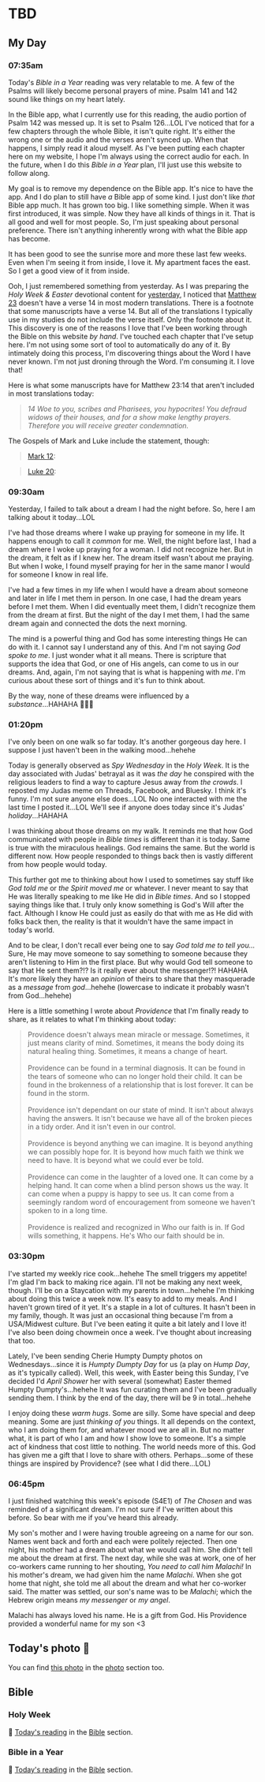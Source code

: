 # TBD

## My Day

### 07:35am

Today's *Bible in a Year* reading was very relatable to me. A few of the Psalms will likely become personal prayers of mine. Psalm 141 and 142 sound like things on my heart lately.

In the Bible app, what I currently use for this reading, the audio portion of Psalm 142 was messed up. It is set to Psalm 126...LOL I've noticed that for a few chapters through the whole Bible, it isn't quite right. It's either the wrong one or the audio and the verses aren't synced up. When that happens, I simply read it aloud myself. As I've been putting each chapter here on my website, I hope I'm always using the correct audio for each. In the future, when I do this *Bible in a Year* plan, I'll just use this website to follow along.

My goal is to remove my dependence on the Bible app. It's nice to have the app. And I do plan to still have *a* Bible app of some kind. I just don't like *that* Bible app much. It has grown too big. I like something simple. When it was first introduced, it was simple. Now they have all kinds of things in it. That is all good and well for most people. So, I'm just speaking about personal preference. There isn't anything inherently wrong with what the Bible app has become.

It has been good to see the sunrise more and more these last few weeks. Even when I'm seeing it from inside, I love it. My apartment faces the east. So I get a good view of it from inside.

Ooh, I just remembered something from yesterday. As I was preparing the *Holy Week & Easter* devotional content for [yesterday](/bible/plans/holy-week-easter/3), I noticed that [Matthew 23](/bible/translations/bsb/40_mat/023) doesn't have a verse 14 in most modern translations. There is a footnote that some manuscripts have a verse 14. But all of the translations I typically use in my studies do not include the verse itself. Only the footnote about it. This discovery is one of the reasons I love that I've been working through the Bible on this website *by hand*. I've touched each chapter that I've setup here. I'm not using some sort of tool to automatically do any of it. By intimately doing this process, I'm discovering things about the Word I have never known. I'm not just droning through the Word. I'm consuming it. I love that!

Here is what some manuscripts have for Matthew 23:14 that aren't included in most translations today:

> *14 Woe to you, scribes and Pharisees, you hypocrites! You defraud widows of their houses, and for a show make lengthy prayers. Therefore you will receive greater condemnation.*

The Gospels of Mark and Luke include the statement, though:

> [Mark 12](/bible/translations/bsb/41_mrk/012): *<!--@include: @/bible/translations/bsb/41_mrk/verses/012.md{40,40}-->*

> [Luke 20](/bible/translations/bsb/42_luk/020): *<!--@include: @/bible/translations/bsb/42_luk/verses/020.md{47,47}-->*

### 09:30am

Yesterday, I failed to talk about a dream I had the night before. So, here I am talking about it today...LOL

I've had those dreams where I wake up praying for someone in my life. It happens enough to call it *common* for me. Well, the night before last, I had a dream where I woke up praying for a woman. I did not recognize her. But in the dream, it felt as if I knew her. The dream itself wasn't about me praying. But when I woke, I found myself praying for her in the same manor I would for someone I know in real life.

I've had a few times in my life when I would have a dream about someone and later in life I met them in person. In one case, I had the dream years before I met them. When I did eventually meet them, I didn't recognize them from the dream at first. But the night of the day I met them, I had the same dream again and connected the dots the next morning.

The mind is a powerful thing and God has some interesting things He can do with it. I cannot say I understand any of this. And I'm not saying *God spoke to me*. I just wonder what it all means. There is scripture that supports the idea that God, or one of His angels, can come to us in our dreams. And, again, I'm not saying that is what is happening with *me*. I'm curious about these sort of things and it's fun to think about.

By the way, none of these dreams were influenced by a *substance*...HAHAHA 🧘‍♂️😂

### 01:20pm

I've only been on one walk so far today. It's another gorgeous day here. I suppose I just haven't been in the walking mood...hehehe

Today is generally observed as *Spy Wednesday* in the *Holy Week*. It is the day associated with Judas' betrayal as it was *the day* he conspired with the religious leaders to find a way to capture Jesus away from *the crowds*. I reposted my Judas meme on Threads, Facebook, and Bluesky. I think it's funny. I'm not sure anyone else does...LOL No one interacted with me the last time I posted it...LOL We'll see if anyone does today since it's Judas' *holiday*...HAHAHA

I was thinking about those dreams on my walk. It reminds me that how God communicated with people in *Bible times* is different than it is today. Same is true with the miraculous healings. God remains the same. But the world is different now. How people responded to things back then is vastly different from how people would today.

This further got me to thinking about how I used to sometimes say stuff like *God told me* or *the Spirit moved me* or whatever. I never meant to say that He was literally speaking to me like He did in *Bible times*. And so I stopped saying things like that. I truly only know something is God's Will after the fact. Although I know He could just as easily do that with me as He did with folks back then, the reality is that it wouldn't have the same impact in today's world.

And to be clear, I don't recall ever being one to say *God told me to tell you...* Sure, He may move someone to say something to someone because they aren't listening to Him in the first place. But why would God tell someone to say that He sent them?!? Is it really ever about the messenger!?! HAHAHA It's more likely they have an *opinion* of theirs to share that they masquerade as a *message* from *god*...hehehe (lowercase to indicate it probably wasn't from God...hehehe)

Here is a little something I wrote about *Providence* that I'm finally ready to share, as it relates to what I'm thinking about today:

> Providence doesn't always mean miracle or message. Sometimes, it just means clarity of mind. Sometimes, it means the body doing its natural healing thing. Sometimes, it means a change of heart.
> <br/><br/>
> Providence can be found in a terminal diagnosis. It can be found in the tears of someone who can no longer hold their child. It can be found in the brokenness of a relationship that is lost forever. It can be found in the storm.
> <br/><br/>
> Providence isn't dependant on our state of mind. It isn't about always having the answers. It isn't because we have all of the broken pieces in a tidy order. And it isn't even in our control.
> <br/><br/>
> Providence is beyond anything we can imagine. It is beyond anything we can possibly hope for. It is beyond how much faith we think we need to have. It is beyond what we could ever be told.
> <br/><br/>
> Providence can come in the laughter of a loved one. It can come by a helping hand. It can come when a blind person shows us the way. It can come when a puppy is happy to see us. It can come from a seemingly random word of encouragement from someone we haven't spoken to in a long time.
> <br/><br/>
> Providence is realized and recognized in Who our faith is in. If God wills something, it happens. He's Who our faith should be in.

### 03:30pm

I've started my weekly rice cook...hehehe The smell triggers my appetite! I'm glad I'm back to making rice again. I'll not be making any next week, though. I'll be on a Staycation with my parents in town...hehehe I'm thinking about doing this twice a week now. It's easy to add to my meals. And I haven't grown tired of it yet. It's a staple in a lot of cultures. It hasn't been in my family, though. It was just an occasional thing because I'm from a USA/Midwest culture. But I've been eating it quite a bit lately and I love it! I've also been doing chowmein once a week. I've thought about increasing that too.

Lately, I've been sending Cherie Humpty Dumpty photos on Wednesdays...since it is *Humpty Dumpty Day* for us (a play on *Hump Day*, as it's typically called). Well, this week, with Easter being this Sunday, I've decided I'd *April Shower* her with several (somewhat) Easter themed Humpty Dumpty's...hehehe It was fun curating them and I've been gradually sending them. I think by the end of the day, there will be 9 in total...hehehe

I enjoy doing these *warm hugs*. Some are silly. Some have special and deep meaning. Some are just *thinking of you* things. It all depends on the context, who I am doing them for, and whatever mood we are all in. But no matter what, it is part of who I am and how I show love to someone. It's a simple act of kindness that cost little to nothing. The world needs more of this. God has given me a gift that I love to share with others. Perhaps...some of these things are inspired by Providence? (see what I did there...LOL)

### 06:45pm

I just finished watching this week's episode (S4E1) of *The Chosen* and was reminded of a significant dream. I'm not sure if I've written about this before. So bear with me if you've heard this already.

My son's mother and I were having trouble agreeing on a name for our son. Names went back and forth and each were politely rejected. Then one night, his mother had a dream about what we would call him. She didn't tell me about the dream at first. The next day, while she was at work, one of her co-workers came running to her shouting, *You need to call him Malachi!* In his mother's dream, we had given him the name *Malachi*. When she got home that night, she told me all about the dream and what her co-worker said. The matter was settled, our son's name was to be *Malachi*; which the Hebrew origin means *my messenger* or *my angel*.

Malachi has always loved his name. He is a gift from God. His Providence provided a wonderful name for my son <3



## Today's photo 📸

<!--@include: @/photos/photo-a-day/2025/04/16.md{3,}-->

You can find [this photo](/photos/photo-a-day/2025/04/16) in the [photo](/photos/) section too.

## Bible

### Holy Week

📖 [Today's reading](/bible/plans/holy-week-easter/4) in the [Bible](/bible/) section.

### Bible in a Year

📖 [Today's reading](/bible/plans/bible-in-a-year/04/15) in the [Bible](/bible/) section.